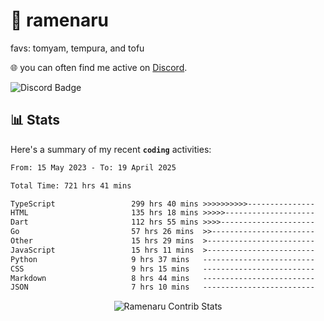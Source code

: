 # 🍜 ramenaru
favs: tomyam, tempura, and tofu

🌐 you can often find me active on [Discord](https://discordapp.com/users/503291004200157185).

![Discord Badge](https://dcbadge.vercel.app/api/shield/503291004200157185)

## 📊 Stats

Here's a summary of my recent **`coding`** activities:

<!--START_SECTION:waka-->

```txt
From: 15 May 2023 - To: 19 April 2025

Total Time: 721 hrs 41 mins

TypeScript                 299 hrs 40 mins >>>>>>>>>>---------------   41.52 %
HTML                       135 hrs 18 mins >>>>>--------------------   18.75 %
Dart                       112 hrs 55 mins >>>>---------------------   15.65 %
Go                         57 hrs 26 mins  >>-----------------------   07.96 %
Other                      15 hrs 29 mins  >------------------------   02.15 %
JavaScript                 15 hrs 11 mins  >------------------------   02.10 %
Python                     9 hrs 37 mins   -------------------------   01.33 %
CSS                        9 hrs 15 mins   -------------------------   01.28 %
Markdown                   8 hrs 44 mins   -------------------------   01.21 %
JSON                       7 hrs 10 mins   -------------------------   00.99 %
```

<!--END_SECTION:waka-->

<div style="text-align: center;">
   <img align="center" src="https://github-readme-streak-stats.herokuapp.com/?user=Ramenaru&theme=dark&card_width=520" alt="Ramenaru Contrib Stats" />
</div>

